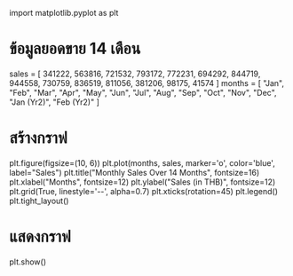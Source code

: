 import matplotlib.pyplot as plt

# ข้อมูลยอดขาย 14 เดือน
sales = [
    341222, 563816, 721532, 793172, 772231, 694292, 
    844719, 944558, 730759, 836519, 811056, 381206, 
    98175, 41574
]
months = [
    "Jan", "Feb", "Mar", "Apr", "May", "Jun", 
    "Jul", "Aug", "Sep", "Oct", "Nov", "Dec", 
    "Jan (Yr2)", "Feb (Yr2)"
]

# สร้างกราฟ
plt.figure(figsize=(10, 6))
plt.plot(months, sales, marker='o', color='blue', label="Sales")
plt.title("Monthly Sales Over 14 Months", fontsize=16)
plt.xlabel("Months", fontsize=12)
plt.ylabel("Sales (in THB)", fontsize=12)
plt.grid(True, linestyle='--', alpha=0.7)
plt.xticks(rotation=45)
plt.legend()
plt.tight_layout()

# แสดงกราฟ
plt.show()
